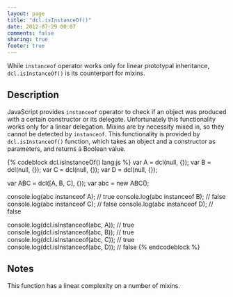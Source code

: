 ```yaml
---
layout: page
title: "dcl.isInstanceOf()"
date: 2012-07-29 00:07
comments: false
sharing: true
footer: true
---
```


While `instanceof` operator works only for linear prototypal inheritance, `dcl.isInstanceOf()` is
its counterpart for mixins.

## Description

JavaScript provides `instanceof` operator to check if an object was produced with a certain constructor or its delegate.
Unfortunately this functionality works only for a linear delegation. Mixins are by necessity mixed in, so they cannot be
detected by `instanceof`. This functionality is provided by `dcl.isInstanceOf()` function, which takes an object and
a constructor as parameters, and returns a Boolean value.

{% codeblock dcl.isInstanceOf() lang:js %}
var A = dcl(null, {});
var B = dcl(null, {});
var C = dcl(null, {});
var D = dcl(null, {});

var ABC = dcl([A, B, C], {});
var abc = new ABC();

console.log(abc instanceof A); // true
console.log(abc instanceof B); // false
console.log(abc instanceof C); // false
console.log(abc instanceof D); // false

console.log(dcl.isInstanceof(abc, A)); // true
console.log(dcl.isInstanceof(abc, B)); // true
console.log(dcl.isInstanceof(abc, C)); // true
console.log(dcl.isInstanceof(abc, D)); // false
{% endcodeblock %}

## Notes

This function has a linear complexity on a number of mixins.
